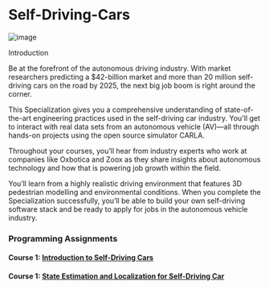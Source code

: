 # Self-Driving-Cars

![image](https://user-images.githubusercontent.com/45831222/188260578-11758ff0-d4d9-473e-85a4-6e38bcf4d751.png)

Introduction

Be at the forefront of the autonomous driving industry. With market researchers predicting a $42-billion market and more than 20 million self-driving cars on the road by 2025, the next big job boom is right around the corner.

This Specialization gives you a comprehensive understanding of state-of-the-art engineering practices used in the self-driving car industry. You'll get to interact with real data sets from an autonomous vehicle (AV)―all through hands-on projects using the open source simulator CARLA.

Throughout your courses, you’ll hear from industry experts who work at companies like Oxbotica and Zoox as they share insights about autonomous technology and how that is powering job growth within the field.

You’ll learn from a highly realistic driving environment that features 3D pedestrian modelling and environmental conditions. When you complete the Specialization successfully, you’ll be able to build your own self-driving software stack and be ready to apply for jobs in the autonomous vehicle industry.

### Programming Assignments

#### Course 1: [Introduction to Self-Driving Cars](https://github.com/dileepkanumuri/Self-Driving-Cars/tree/main/1.%20Introduction%20to%20Self-Driving%20Cars)
#### Course 1: [State Estimation and Localization for Self-Driving Car](https://github.com/dileepkanumuri/Self-Driving-Cars/tree/main/2.%20State%20Estimation%20and%20Localization%20for%20Self-Driving%20Cars)
  
